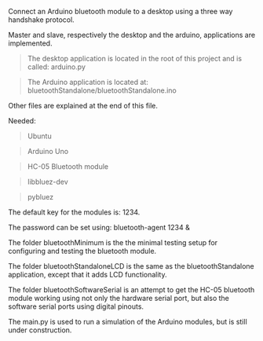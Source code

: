Connect an Arduino bluetooth module to a desktop using a three way handshake protocol.

Master and slave, respectively the desktop and the arduino, applications are implemented. 

> The desktop application is located in the root of this project and is called: arduino.py

> The Arduino application is located at: bluetoothStandalone/bluetoothStandalone.ino

Other files are explained at the end of this file.


Needed:

> Ubuntu

> Arduino Uno

> HC-05 Bluetooth module

> libbluez-dev

> pybluez

The default key for the modules is: 1234.

The password can be set using: bluetooth-agent 1234 &



The folder bluetoothMinimum is the the minimal testing setup for configuring and testing the bluetooth module.

The folder bluetoothStandaloneLCD is the same as the bluetoothStandalone application, except that it adds LCD functionality.

The folder bluetoothSoftwareSerial is an attempt to get the HC-05 bluetooth module working using not only the hardware serial port, but also the software serial ports using digital pinouts.

The main.py is used to run a simulation of the Arduino modules, but is still under construction.


